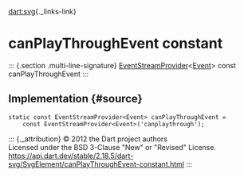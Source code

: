 [dart:svg](../../dart-svg/dart-svg-library){._links-link}

canPlayThroughEvent constant
============================

::: {.section .multi-line-signature}
[EventStreamProvider](../../dart-html/eventstreamprovider-class)\<[Event](../../dart-html/event-class)\>
const canPlayThroughEvent
:::

Implementation {#source}
--------------

``` {.language-dart data-language="dart"}
static const EventStreamProvider<Event> canPlayThroughEvent =
    const EventStreamProvider<Event>('canplaythrough');
```

::: {._attribution}
© 2012 the Dart project authors\
Licensed under the BSD 3-Clause \"New\" or \"Revised\" License.\
<https://api.dart.dev/stable/2.18.5/dart-svg/SvgElement/canPlayThroughEvent-constant.html>
:::
